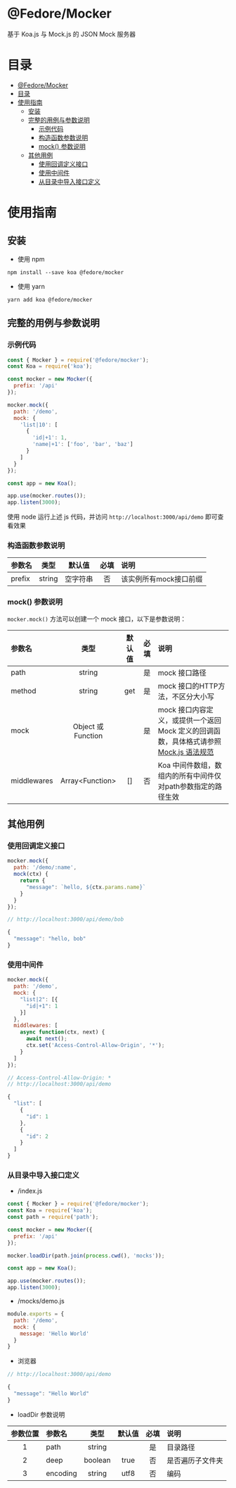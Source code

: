 # @Fedore/Mocker

基于 Koa.js 与 Mock.js 的 JSON Mock 服务器

# 目录

<!-- TOC -->

- [@Fedore/Mocker](#fedoremocker)
- [目录](#目录)
- [使用指南](#使用指南)
  - [安装](#安装)
  - [完整的用例与参数说明](#完整的用例与参数说明)
    - [示例代码](#示例代码)
    - [构造函数参数说明](#构造函数参数说明)
    - [mock() 参数说明](#mock-参数说明)
  - [其他用例](#其他用例)
    - [使用回调定义接口](#使用回调定义接口)
    - [使用中间件](#使用中间件)
    - [从目录中导入接口定义](#从目录中导入接口定义)

<!-- /TOC -->

# 使用指南

## 安装

- 使用 npm
```
npm install --save koa @fedore/mocker
```

- 使用 yarn
```
yarn add koa @fedore/mocker
```


## 完整的用例与参数说明

### 示例代码

```js
const { Mocker } = require('@fedore/mocker');
const Koa = require('koa');

const mocker = new Mocker({
  prefix: '/api'
});

mocker.mock({
  path: '/demo',
  mock: {
    'list|10': [
      {
        'id|+1': 1,
        'name|+1': ['foo', 'bar', 'baz']
      }
    ]
  }
});

const app = new Koa();

app.use(mocker.routes());
app.listen(3000);

```

使用 node 运行上述 js 代码，并访问 `http://localhost:3000/api/demo` 即可查看效果


### 构造函数参数说明

|参数名|类型|默认值|必填|说明|
|:-|:-:|:-:|:-:|:-|
|prefix|string|空字符串|否|该实例所有mock接口前缀|


### mock() 参数说明

`mocker.mock()` 方法可以创建一个 mock 接口，以下是参数说明：

|参数名|类型|默认值|必填|说明|
|:-|:-:|:-:|:-:|:-|
|path|string||是|mock 接口路径|
|method|string|get|是|mock 接口的HTTP方法，不区分大小写|
|mock|Object 或 Function||是|mock 接口内容定义，或提供一个返回 Mock 定义的回调函数，具体格式请参照 [Mock.js 语法规范](https://github.com/nuysoft/Mock/wiki/Syntax-Specification)|
|middlewares|Array&lt;Function&gt;|[]|否|Koa 中间件数组，数组内的所有中间件仅对path参数指定的路径生效|


## 其他用例

### 使用回调定义接口

```js
mocker.mock({
  path: '/demo/:name',
  mock(ctx) {
    return {
      "message": `hello, ${ctx.params.name}`
    }
  }
});
```

```js
// http://localhost:3000/api/demo/bob

{
  "message": "hello, bob"
}
```



### 使用中间件

```js
mocker.mock({
  path: '/demo',
  mock: {
    "list|2": [{
      "id|+1": 1
    }]
  },
  middlewares: [
    async function(ctx, next) {
      await next();
      ctx.set('Access-Control-Allow-Origin', '*');
    }
  ]
});
```

```js
// Access-Control-Allow-Origin: *
// http://localhost:3000/api/demo

{
  "list": [
    {
      "id": 1
    },
    {
      "id": 2
    }
  ]
}
```



### 从目录中导入接口定义

- /index.js

```js
const { Mocker } = require('@fedore/mocker');
const Koa = require('koa');
const path = require('path');

const mocker = new Mocker({
  prefix: '/api'
});

mocker.loadDir(path.join(process.cwd(), 'mocks'));

const app = new Koa();

app.use(mocker.routes());
app.listen(3000);
```

- /mocks/demo.js

```js
module.exports = {
  path: '/demo',
  mock: {
    message: 'Hello World'
  }
}
```

- 浏览器
```js
// http://localhost:3000/api/demo

{
  "message": "Hello World"
}
```

- loadDir 参数说明

|参数位置|参数名|类型|默认值|必填|说明|
|:-:|:-|:-:|:-:|:-:|:-|
|1|path|string||是|目录路径|
|2|deep|boolean|true|否|是否遍历子文件夹|
|3|encoding|string|utf8|否|编码|
